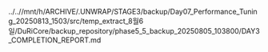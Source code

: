 ../..//mnt/h/ARCHIVE/.UNWRAP/STAGE3/backup/Day07_Performance_Tuning_20250813_1503/src/temp_extract_8월6일/DuRiCore/backup_repository/phase5_5_backup_20250805_103800/DAY3_COMPLETION_REPORT.md